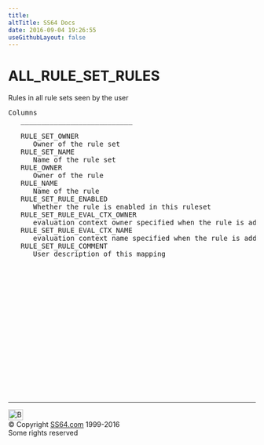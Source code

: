 ```yaml
---
title:
altTitle: SS64 Docs
date: 2016-09-04 19:26:55
useGithubLayout: false
---
```

<!-- #BeginLibraryItem "/Library/head_orad.lbi" --><!-- #EndLibraryItem --><h1>ALL_RULE_SET_RULES </h1><p> Rules in all rule sets seen by the user </p> 
 
<pre>Columns
   ___________________________
 
   RULE_SET_OWNER
      Owner of the rule set
   RULE_SET_NAME
      Name of the rule set
   RULE_OWNER
      Owner of the rule
   RULE_NAME
      Name of the rule
   RULE_SET_RULE_ENABLED
      Whether the rule is enabled in this ruleset
   RULE_SET_RULE_EVAL_CTX_OWNER
      evaluation context owner specified when the rule is added to this rule set
   RULE_SET_RULE_EVAL_CTX_NAME
      evaluation context name specified when the rule is added to this rule set
   RULE_SET_RULE_COMMENT
      User description of this mapping

</pre><!-- #BeginLibraryItem "/Library/foot_orad.lbi" --><p>
<!-- oracle-footer -->
<ins class="adsbygoogle" style="display:inline-block;width:300px;height:250px" data-ad-client="ca-pub-6140977852749469" data-ad-slot="4275490898"></ins>
<script>
(adsbygoogle = window.adsbygoogle || []).push({});
</script></p>
<hr>
<div id="bl" class="footer"><a href="ALL_RULE_SET_RULES.html#"><img src="../images/top.png" width="30" height="22" alt="Back to the Top"></a></div>
<div id="br" class="footer, tagline">© Copyright <a href="../index.html">SS64.com</a> 1999-2016<br>
Some rights reserved</div>
<!-- #EndLibraryItem -->

